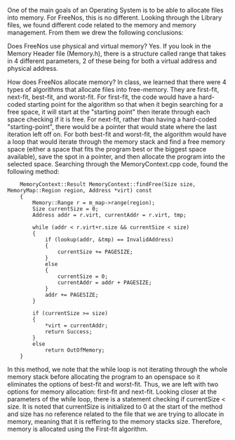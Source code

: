 <!-- In FreeNos, we are using both physical and virtual memory
    For memory management, we are able to add things into memory using First-fit/ Next-Fit
    First-Fit: Always starts the search from the beginning of the list and allocates the first hole large
    Next-Fit: Starts each search t the point of the last allocaiton
    Lookup - converts the virtual memory to physical or something along those lines -->

One of the main goals of an Operating System is to be able to allocate files into memory. For FreeNos, this is no different. Looking through the Library files, we found different code related to the memory and memory management. From them we drew the following conclusions:

Does FreeNos use physical and virtual memory?
    Yes. If you look in the Memory Header file (Memory.h), there is a structure called range that takes in 4 different parameters, 2 of these being for both a virtual address and physical address. 

How does FreeNos allocate memory? 
    In class, we learned that there were 4 types of algorithms that allocate files into free-memory. They are first-fit, next-fit, best-fit, and worst-fit. For first-fit, the code would have a hard-coded starting point for the algorithm so that when it begin searching for a free space, it will start at the "starting point" then iterate through each space checking if it is free. For next-fit, rather than having a hard-coded "starting-point", there would be a pointer that would state where the last iteration left off on. For both best-fit and worst-fit, the algorithm would have a loop that would iterate through the memory stack and find a free memory space (either a space that fits the program best or the biggest space available), save the spot in a pointer, and then allocate the program into the selected space. Searching through the MemoryContext.cpp code, found the following method: 
        
        MemoryContext::Result MemoryContext::findFree(Size size, MemoryMap::Region region, Address *virt) const
        {
            Memory::Range r = m_map->range(region);
            Size currentSize = 0;
            Address addr = r.virt, currentAddr = r.virt, tmp;

            while (addr < r.virt+r.size && currentSize < size)
            {
                if (lookup(addr, &tmp) == InvalidAddress)
                {
                    currentSize += PAGESIZE;
                }
                else
                {
                    currentSize = 0; 
                    currentAddr = addr + PAGESIZE;
                }
                addr += PAGESIZE;
            }

            if (currentSize >= size)
            {
                *virt = currentAddr;
                return Success;
            }
            else
                return OutOfMemory;
        }

In this method, we note that the while loop is not iterating through the whole memory stack before allocating the program to an openspace so it eliminates the options of best-fit and worst-fit. Thus, we are left with two options for memory allocation: first-fit and next-fit. Looking closer at the parameters of the while loop, there is a statement checking if currentSize < size. It is noted that currentSize is initialized to 0 at the start of the method and size has no reference related to the file that we are trying to allocate in memory, meaning that it is reffering to the memory stacks size. Therefore, memory is allocated using the First-fit algorithm. 
